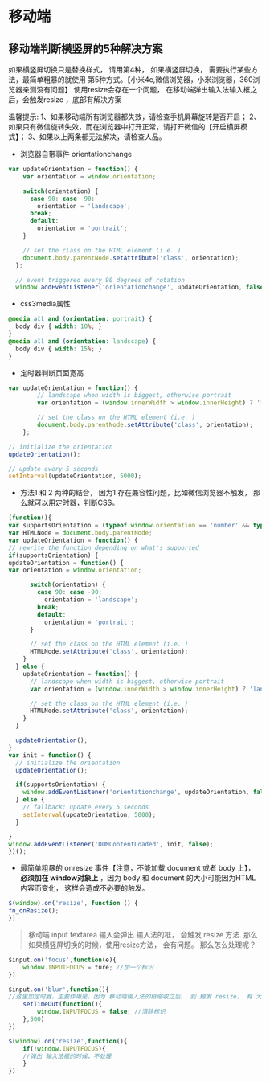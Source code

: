 # 移动端

## 移动端判断横竖屏的5种解决方案

如果横竖屏切换只是替换样式， 请用第4种，
如果横竖屏切换， 需要执行某些方法，最简单粗暴的就使用 第5种方式。【小米4c,微信浏览器，小米浏览器，360浏览器亲测没有问题】
使用resize会存在一个问题， 在移动端弹出输入法输入框之后，会触发resize ，底部有解决方案

温馨提示:
1、如果移动端所有浏览器都失效，请检查手机屏幕旋转是否开启；
2、如果只有微信旋转失效，而在浏览器中打开正常，请打开微信的【开启横屏模式】；
3、如果以上两条都无法解决，请检查人品。

* 浏览器自带事件 orientationchange

```js
var updateOrientation = function() {
    var orientation = window.orientation;

    switch(orientation) {
      case 90: case -90:
        orientation = 'landscape';
      break;
      default:
        orientation = 'portrait';
    }

    // set the class on the HTML element (i.e. )
    document.body.parentNode.setAttribute('class', orientation);
  };

  // event triggered every 90 degrees of rotation
  window.addEventListener('orientationchange', updateOrientation, false);
```

* css3media属性

```css
@media all and (orientation: portrait) {
  body div { width: 10%; }
}
@media all and (orientation: landscape) {
  body div { width: 15%; }
}
```

* 定时器判断页面宽高

```js
var updateOrientation = function() {
        // landscape when width is biggest, otherwise portrait
        var orientation = (window.innerWidth > window.innerHeight) ? 'landscape': 'portrait';

        // set the class on the HTML element (i.e. )
        document.body.parentNode.setAttribute('class', orientation);
    };

// initialize the orientation
updateOrientation();

// update every 5 seconds
setInterval(updateOrientation, 5000);
```

* 方法1 和 2 两种的结合， 因为1 存在兼容性问题，比如微信浏览器不触发， 那么就可以用定时器，判断CSS。

```js
(function(){
var supportsOrientation = (typeof window.orientation == 'number' && typeof window.onorientationchange == 'object');
var HTMLNode = document.body.parentNode;
var updateOrientation = function() {
// rewrite the function depending on what's supported
if(supportsOrientation) {
updateOrientation = function() {
var orientation = window.orientation;

      switch(orientation) {
        case 90: case -90:
          orientation = 'landscape';
        break;
        default:
          orientation = 'portrait';
      }

      // set the class on the HTML element (i.e. )
      HTMLNode.setAttribute('class', orientation);
    }
  } else {
    updateOrientation = function() {
      // landscape when width is biggest, otherwise portrait
      var orientation = (window.innerWidth > window.innerHeight) ? 'landscape': 'portrait';

      // set the class on the HTML element (i.e. )
      HTMLNode.setAttribute('class', orientation);
    }
  }

  updateOrientation();
}
var init = function() {
  // initialize the orientation
  updateOrientation();

  if(supportsOrientation) {
    window.addEventListener('orientationchange', updateOrientation, false);
  } else {
    // fallback: update every 5 seconds
    setInterval(updateOrientation, 5000);
  }

}
window.addEventListener('DOMContentLoaded', init, false);
})();
```

* 最简单粗暴的 onresize 事件【注意，不能加载 document 或者 body 上】，**必须加在 window对象上**  ，因为 body 和 document 的大小可能因为HTML内容而变化， 这样会造成不必要的触发。

```js
$(window).on('resize', function () {
fn_onResize();
})
```

> 移动端 input textarea 输入会弹出 输入法的框， 会触发 resize 方法. 那么如果横竖屏切换的时候，使用resize方法， 会有问题。 那么怎么处理呢？

```js
$input.on('focus',function(e){
    window.INPUTFOCUS = ture; //加一个标识
})

$input.on('blur',function(){
//这里加定时器，主要作用是，因为 移动端输入法的框缩收之后， 到 触发 resize， 有 大概 200~300ms 的间隔时间 。
    setTimeOut(function(){
        window.INPUTFOCUS = false; //清除标识
    },500)
})

$(window).on('resize',function(){
    if(!window.INPUTFOCUS){
    //弹出 输入法框的时候，不处理
    }
})

```